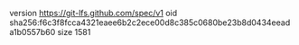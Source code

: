 version https://git-lfs.github.com/spec/v1
oid sha256:f6c3f8fcca4321eaee6b2c2ece00d8c385c0680be23b8d0434eeada1b0557b60
size 1581
